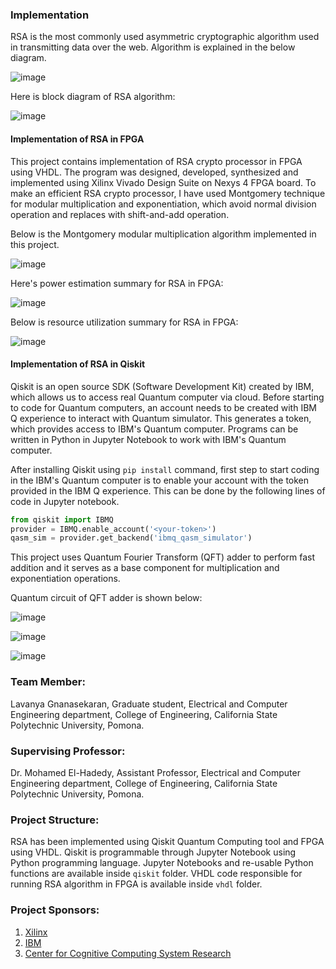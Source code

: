 ### Implementation

RSA is the most commonly used asymmetric cryptographic algorithm used in transmitting data over the web. Algorithm is explained in the below diagram.

![image](https://user-images.githubusercontent.com/54873229/70281821-e12fbe80-1770-11ea-82bd-d29b6a6eebaa.png)


Here is block diagram of RSA algorithm:

![image](https://user-images.githubusercontent.com/54873229/70281037-c8bea480-176e-11ea-8463-b31d70648327.png)


#### Implementation of RSA in FPGA

This project contains implementation of RSA crypto processor in FPGA using VHDL. The program was designed, developed, synthesized and implemented using Xilinx Vivado Design Suite on Nexys 4 FPGA board. To make an efficient RSA crypto processor, I have used Montgomery technique for modular multiplication and exponentiation, which avoid normal division operation and replaces with shift-and-add operation.

Below is the Montgomery modular multiplication algorithm implemented in this project.

![image](https://user-images.githubusercontent.com/54873229/70282370-68316680-1772-11ea-8429-4dddc83031c5.png)

Here's power estimation summary for RSA in FPGA:

![image](https://user-images.githubusercontent.com/54873229/70282626-3c62b080-1773-11ea-8754-a041d66aa12d.png)

Below is resource utilization summary for RSA in FPGA:

![image](https://user-images.githubusercontent.com/54873229/70282676-66b46e00-1773-11ea-9dbd-d5f3d64c1b7b.png)


#### Implementation of RSA in Qiskit

Qiskit is an open source SDK (Software Development Kit) created by IBM, which allows us to access real Quantum computer via cloud. Before starting to code for Quantum computers, an account needs to be created with IBM Q experience to interact with Quantum simulator. This generates a token, which provides access to IBM's Quantum computer. Programs can be written in Python in Jupyter Notebook to work with IBM's Quantum computer.

After installing Qiskit using `pip install` command, first step to start coding in the IBM's Quantum computer is to enable your account with the token provided in the IBM Q experience. This can be done by the following lines of code in Jupyter notebook.

```python
from qiskit import IBMQ
provider = IBMQ.enable_account('<your-token>')
qasm_sim = provider.get_backend('ibmq_qasm_simulator')
```

This project uses Quantum Fourier Transform (QFT) adder to perform fast addition and it serves as a base component for multiplication and exponentiation operations.

Quantum circuit of QFT adder is shown below:

![image](https://user-images.githubusercontent.com/54873229/70283235-58ffe800-1775-11ea-88e7-1fea953602f5.png)

![image](https://user-images.githubusercontent.com/54873229/70283259-64ebaa00-1775-11ea-9c77-be2e50ae34da.png)

![image](https://user-images.githubusercontent.com/54873229/70283293-77fe7a00-1775-11ea-8b53-61366c5454e9.png)

### Team Member:

Lavanya Gnanasekaran, Graduate student, Electrical and Computer Engineering department, College of Engineering, California State Polytechnic University, Pomona.

### Supervising Professor: 
Dr. Mohamed El-Hadedy, Assistant Professor, Electrical and Computer Engineering department, College of Engineering, California State Polytechnic University, Pomona.

### Project Structure:
RSA has been implemented using Qiskit Quantum Computing tool and FPGA using VHDL. Qiskit is programmable through Jupyter Notebook using Python programming language. Jupyter Notebooks and re-usable Python functions are available inside `qiskit` folder. VHDL code responsible for running RSA algorithm in FPGA is available inside `vhdl` folder.

### Project Sponsors:

1. [Xilinx](https://www.xilinx.com/)
2. [IBM](https://qiskit.org/)
3. [Center for Cognitive Computing System Research](https://www.c3sr.com/)
